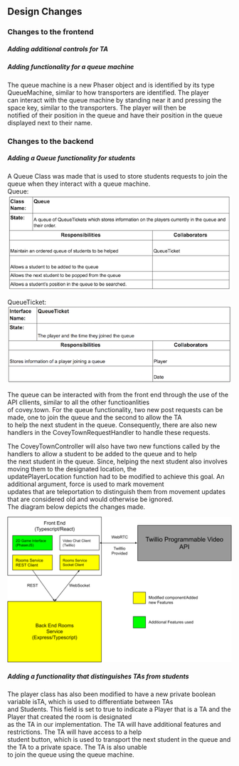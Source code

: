## Design Changes     

### Changes to the frontend    
##### Adding additional controls for TA

##### Adding functionality for a queue machine
The queue machine is a new Phaser object and is identified by its type QueueMachine, similar to how transporters are identified. The player     
can interact with the queue machine by standing near it and pressing the space key, similar to the transporters. The player will then be     
notified of their position in the queue and have their position in the queue displayed next to their name.

### Changes to the backend   
##### Adding a Queue functionality for students
A Queue Class was made that is used to store students requests to join the queue when they interact with a queue machine.     
Queue:      
![alt text](https://github.com/willstenzel/covey.town/blob/master/docs/CRCCards/QueueCRC.png)

QueueTicket:        
![alt text](https://github.com/willstenzel/covey.town/blob/master/docs/CRCCards/QueueTicketCRC.png)

The queue can be interacted with from the front end through the use of the API cllients, similar to all the other functioanlities  
of covey.town. For the queue functionality, two new post requests can be made, one to join the queue and the second to allow the TA    
to help the next student in the queue. Consequently, there are also new handlers in the CoveyTownRequestHandler to handle these requests.  

The CoveyTownController will also have two new functions called by the handlers to allow a student to be added to the queue and to help     
the next student in the queue. Since, helping the next student also involves moving them to the designated location, the     
updatePlayerLocation function had to be modified to achieve this goal. An additional argument, force is used to mark movement         
updates that are teleportation to distinguish them from movement updates that are considered old and would otherwise be ignored.        
The diagram below depicts the changes made.     

![alt text](https://github.com/willstenzel/covey.town/blob/master/docs/office-hours-architecture.png)

##### Adding a functionality that distinguishes TAs from students 
The player class has also been modified to have a new private boolean variable isTA, which is used to differentiate between TAs        
and Students. This field is set to true to indicate a Player that is a TA and the Player that created the room is designated      
as the TA in our implementation. The TA will have additional features and restrictions. The TA will have access to a help       
student button, which is used to transport the next student in the queue and the TA to a private space. The TA is also unable      
to join the queue using the queue machine.     
